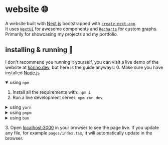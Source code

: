 # website 🌐
A website built with [Next.js](https://nextjs.org/) bootstrapped with [`create-next-app`](https://github.com/vercel/next.js/tree/canary/packages/create-next-app).
<br>
It uses [`NextUI`](https://nextui.org/) for awesome components and [`Recharts`](https://recharts.org/en-US/) for custom graphs. 
<br>
Primarily for showcasing my projects and my portfolio.

## installing & running 📩
I don't recommend you running it yourself, you can visit a live demo of the website at [korino.dev](https://korino.dev), but here is the guide anyways:
0. Make sure you have installed [Node.js](https://nodejs.org/en/download/)
<details open>
    <summary>using <code>npm</code></summary>
    <ol>
        <li>Install all the requirements with: <code>npm i</code></li>
        <li>Run a live development server: <code>npm run dev</code></li>
    </ol>
</details>

<details>
    <summary>using <code>yarn</code></summary>
    <ol>
        <li>Install all the requirements with: <code>yarn i</code></li>
        <li>Run a live development server: <code>yarn dev</code></li>
    </ol>
</details>

<details>
    <summary>using <code>pnpm</code></summary>
    <ol>
        <li>Install all the requirements with: <code>pnpm i</code></li>
        <li>Run a live development server: <code>pnpm dev</code></li>
    </ol>
</details>

<details>
    <summary>using <code>bun</code></summary>
    <ol>
        <li>Install all the requirements with: <code>bun i</code></li>
        <li>Run a live development server: <code>bun run dev</code></li>
    </ol>
</details>

​3. Open [localhost:3000](http://localhost:3000) in your browser to see the page live.
If you update any file, for example `pages/index.tsx`, it will automatically update in the browser.